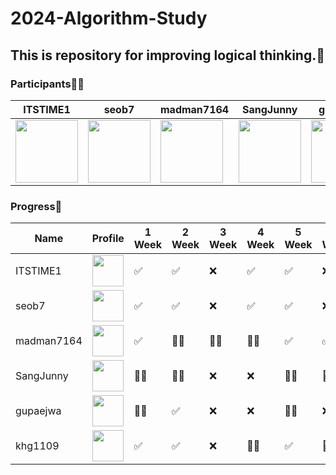 # 2024-Algorithm-Study
## This is repository for improving logical thinking.💫


### Participants🧑‍💻
| ITSTIME1 | seob7 | madman7164 | SangJunny | gupaejwa | khg1109 |
|---|---|---|---|---|---|
| <img src="https://github.com/user-attachments/assets/5e3b06af-fa76-48b1-8cee-b9ba338da8ff" width="100" height="100"> | <img src="https://github.com/user-attachments/assets/6c2d6a9e-40d9-49de-9035-af9fb26e45b0" width="100" height="100"> | <img src="https://github.com/user-attachments/assets/367e3ed1-e6bb-40b4-8855-8ddf63b833c4" width="100" height="100"> | <img src="https://github.com/user-attachments/assets/3df2ef74-4170-49f7-bebf-cdd50850a55f" width="100" height="100"> | <img src="https://github.com/user-attachments/assets/b078d4b0-469d-4380-b082-269ac58fcfe8" width="100" height="100"> | <img src="https://github.com/user-attachments/assets/fdcd7a75-8b95-4ac1-8b2d-c6ee2545862e" width="100" height="100"> |




### Progress🚀
| Name       |                                                                  Profile                                           | 1 Week | 2 Week | 3 Week | 4 Week | 5 Week | 6 Week | 7 Week | 8 Week | 9 Week | 10 Week |
|------------|--------------------------------------------------------------------------------------------------------------------|--------|--------|--------|--------|--------|--------|--------|--------|--------|--------|
| ITSTIME1   | <img src="https://github.com/user-attachments/assets/5e3b06af-fa76-48b1-8cee-b9ba338da8ff" width="50" height="50"> | ✅     | ✅     | ❌     | ✅     | ✅     | ❌       |        |        |        |        |
| seob7      | <img src="https://github.com/user-attachments/assets/6c2d6a9e-40d9-49de-9035-af9fb26e45b0" width="50" height="50"> | ✅     | ✅     | ❌     | ✅     | ✅     | ❌       |        |        |        |        |
| madman7164 | <img src="https://github.com/user-attachments/assets/367e3ed1-e6bb-40b4-8855-8ddf63b833c4" width="50" height="50"> | ✅     | 🙋‍♂️     | 🙋‍♂️     | 🙋‍♂️     | ✅     | ✅      |        |        |        |        |
| SangJunny  | <img src="https://github.com/user-attachments/assets/3df2ef74-4170-49f7-bebf-cdd50850a55f" width="50" height="50"> | 🙋‍♂️     | 🙋‍♂️     | ❌     | ❌     | 🙋‍♂️     | 🙋‍♂️        |        |        |        |        |
| gupaejwa   | <img src="https://github.com/user-attachments/assets/b078d4b0-469d-4380-b082-269ac58fcfe8" width="50" height="50"> | 🙋‍♂️     | ✅     | ❌     | ❌     | 🙋‍♂️     | ❌      |        |        |        |        |
| khg1109    | <img src="https://github.com/user-attachments/assets/fdcd7a75-8b95-4ac1-8b2d-c6ee2545862e" width="50" height="50"> | ✅     | ✅     | ❌     | 🙋‍♂️     | ✅     | 🙋‍♂️        |        |        |        |        |
